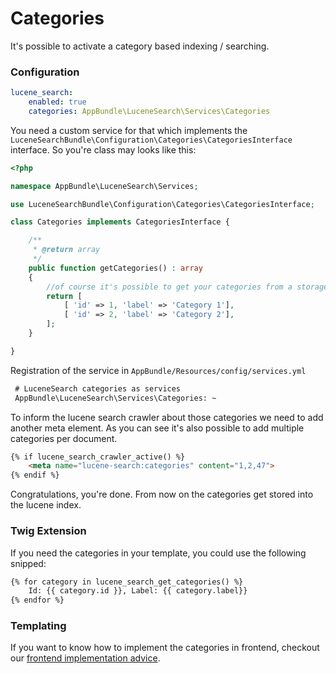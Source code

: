 # Categories
It's possible to activate a category based indexing / searching. 

### Configuration

```yaml
lucene_search:
    enabled: true
    categories: AppBundle\LuceneSearch\Services\Categories
```

You need a custom service for that which implements the `LuceneSearchBundle\Configuration\Categories\CategoriesInterface` interface.
So you're class may looks like this:

```php
<?php

namespace AppBundle\LuceneSearch\Services;

use LuceneSearchBundle\Configuration\Categories\CategoriesInterface;

class Categories implements CategoriesInterface {

    /**
     * @return array
     */
    public function getCategories() : array
    {
        //of course it's possible to get your categories from a storage.
        return [
            [ 'id' => 1, 'label' => 'Category 1'],
            [ 'id' => 2, 'label' => 'Category 2'],
        ];
    }

}
```

Registration of the service in `AppBundle/Resources/config/services.yml`
```html
 # LuceneSearch categories as services
 AppBundle\LuceneSearch\Services\Categories: ~
```

To inform the lucene search crawler about those categories we need to add another meta element. 
As you can see it's also possible to add multiple categories per document.

```html
{% if lucene_search_crawler_active() %}
    <meta name="lucene-search:categories" content="1,2,47">
{% endif %}
```

Congratulations, you're done. From now on the categories get stored into the lucene index. 

### Twig Extension
If you need the categories in your template, you could use the following snipped:

```html
{% for category in lucene_search_get_categories() %}
    Id: {{ category.id }}, Label: {{ category.label}}
{% endfor %}
```

### Templating
If you want to know how to implement the categories in frontend, checkout our [frontend implementation advice](90_Frontend_Implementation.md).
